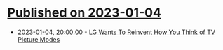 # [Published on 2023-01-04](index.md)

* [2023-01-04, 20:00:00](https://entertainment.slashdot.org/story/23/01/04/1629258/lg-wants-to-reinvent-how-you-think-of-tv-picture-modes?utm_source=rss1.0mainlinkanon&utm_medium=feed) - [LG Wants To Reinvent How You Think of TV Picture Modes](https://entertainment.slashdot.org/story/23/01/04/1629258/lg-wants-to-reinvent-how-you-think-of-tv-picture-modes?utm_source=rss1.0mainlinkanon&utm_medium=feed)
